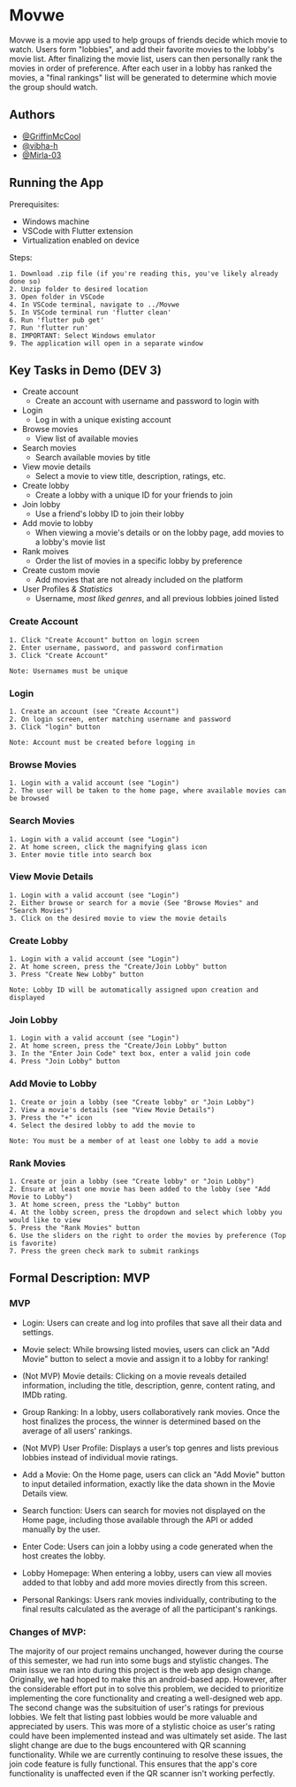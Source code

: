 
# Movwe
Movwe is a movie app used to help groups of friends decide which movie to watch. Users form "lobbies", and add their favorite movies to the lobby's movie list. After finalizing the movie list, users can then personally rank the movies in order of preference. After each user in a lobby has ranked the movies, a "final rankings" list will be generated to determine which movie the group should watch.

## Authors

- [@GriffinMcCool](https://github.com/GriffinMcCool)
- [@vibha-h](https://github.com/vibha-h)
- [@Mirla-03](https://github.com/Mirla03)

## Running the App

Prerequisites:

- Windows machine
- VSCode with Flutter extension
- Virtualization enabled on device

Steps:

    1. Download .zip file (if you're reading this, you've likely already done so)
    2. Unzip folder to desired location
    3. Open folder in VSCode
    4. In VSCode terminal, navigate to ../Movwe
    5. In VSCode terminal run 'flutter clean'
    6. Run 'flutter pub get'
    7. Run 'flutter run'
    8. IMPORTANT: Select Windows emulator
    9. The application will open in a separate window


## Key Tasks in Demo (DEV 3)

- Create account
    - Create an account with username and password to login with 
- Login
    - Log in with a unique existing account
- Browse movies
    - View list of available movies
- Search movies
    - Search available movies by title
- View movie details
    - Select a movie to view title, description, ratings, etc.
- Create lobby
    - Create a lobby with a unique ID for your friends to join
- Join lobby
    - Use a friend's lobby ID to join their lobby
- Add movie to lobby
    - When viewing a movie's details or on the lobby page, add movies to a lobby's movie list
- Rank moives
    - Order the list of movies in a specific lobby by preference
- Create custom movie
    - Add movies that are not already included on the platform
-  User Profiles _& Statistics_
    - Username, _most liked genres_, and all previous lobbies joined listed


### Create Account

    1. Click "Create Account" button on login screen
    2. Enter username, password, and password confirmation
    3. Click "Create Account"
    
    Note: Usernames must be unique

### Login

    1. Create an account (see "Create Account")
    2. On login screen, enter matching username and password
    3. Click "login" button

    Note: Account must be created before logging in

### Browse Movies

    1. Login with a valid account (see "Login")
    2. The user will be taken to the home page, where available movies can be browsed

### Search Movies

    1. Login with a valid account (see "Login")
    2. At home screen, click the magnifying glass icon
    3. Enter movie title into search box

### View Movie Details

    1. Login with a valid account (see "Login")
    2. Either browse or search for a movie (See "Browse Movies" and "Search Movies")
    3. Click on the desired movie to view the movie details

### Create Lobby

    1. Login with a valid account (see "Login")
    2. At home screen, press the "Create/Join Lobby" button
    3. Press "Create New Lobby" button

    Note: Lobby ID will be automatically assigned upon creation and displayed

### Join Lobby

    1. Login with a valid account (see "Login")
    2. At home screen, press the "Create/Join Lobby" button
    3. In the "Enter Join Code" text box, enter a valid join code
    4. Press "Join Lobby" button

### Add Movie to Lobby

    1. Create or join a lobby (see "Create lobby" or "Join Lobby")
    2. View a movie's details (see "View Movie Details")
    3. Press the "+" icon
    4. Select the desired lobby to add the movie to

    Note: You must be a member of at least one lobby to add a movie

### Rank Movies

    1. Create or join a lobby (see "Create lobby" or "Join Lobby")
    2. Ensure at least one movie has been added to the lobby (see "Add Movie to Lobby")
    3. At home screen, press the "Lobby" button
    4. At the lobby screen, press the dropdown and select which lobby you would like to view
    5. Press the "Rank Movies" button
    6. Use the sliders on the right to order the movies by preference (Top is favorite)
    7. Press the green check mark to submit rankings

## Formal Description: MVP

### MVP
- Login: Users can create and log into profiles that save all their data and settings.

- Movie select:  While browsing listed movies, users can click an "Add Movie" button to select a movie and assign it to a lobby for ranking!

- (Not MVP) Movie details: Clicking on a movie reveals detailed information, including the title, description, genre, content rating, and IMDb rating.

- Group Ranking: In a lobby, users collaboratively rank movies. Once the host finalizes the process, the winner is determined based on the average of all users' rankings.

- (Not MVP) User Profile: Displays a user’s top genres and lists previous lobbies instead of individual movie ratings.

- Add a Movie: On the Home page, users can click an "Add Movie" button to input detailed information, exactly like the data shown in the Movie Details view.

- Search function:  Users can search for movies not displayed on the Home page, including those available through the API or added manually by the user.

- Enter Code: Users can join a lobby using a code generated when the host creates the lobby.

- Lobby Homepage:  When entering a lobby, users can view all movies added to that lobby and add more movies directly from this screen.

- Personal Rankings: Users rank movies individually, contributing to the final results calculated as the average of all the participant's rankings.

### Changes of MVP: 

The majority of our project remains unchanged, however during the course of this semester, we had run into some bugs and stylistic changes. The main issue we ran into during this project is the web app design change. Originally, we had hoped to make this an android-based app. However, after the considerable effort put in to solve this problem, we decided to prioritize implementing the core functionality and creating a well-designed web app.
The second change was the subsituition of user's ratings for previous lobbies. We felt that listing past lobbies would be more valuable and appreciated by users. This was more of a stylistic choice as user's rating could have been implemented instead and was ultimately set aside. 
The last slight change are due to the bugs encountered with QR scanning functionality. While we are currently continuing to resolve these issues, the join code feature is fully functional. This ensures that the app's core functionality is unaffected even if the QR scanner isn't working perfectly.
